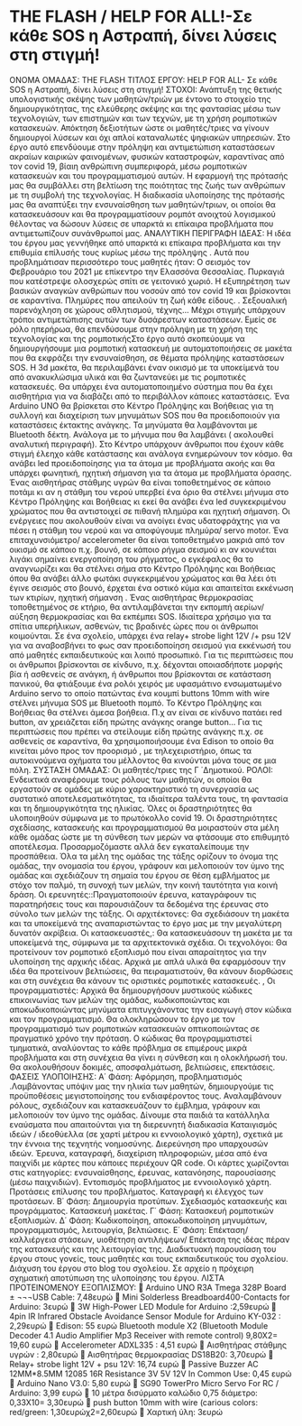 # THE FLASH / HELP FOR ALL!-Σε κάθε SOS  η Αστραπή, δίνει  λύσεις στη στιγμή!
ΟΝΟΜΑ ΟΜΑΔΑΣ: THE FLASH
ΤΙΤΛΟΣ ΕΡΓΟΥ:  HELP FOR ALL- Σε κάθε SOS  η Αστραπή, δίνει  λύσεις στη στιγμή! 
ΣΤΟΧΟΙ: 
Ανάπτυξη της θετικής υπολογιστικής σκέψης των μαθητών/τριών με έντονο το στοιχείο της δημιουργικότητας, της ελεύθερης σκέψης και της φαντασίας μέσω των τεχνολογιών, των επιστημών και των τεχνών, με τη χρήση ρομποτικών κατασκευών. Απόκτηση δεξιοτήτων ώστε οι μαθητές/τριες να γίνουν δημιουργοί λύσεων και όχι απλοί καταναλωτές ψηφιακών υπηρεσιών. 
Στο έργο αυτό επενδύουμε στην πρόληψη και αντιμετώπιση καταστάσεων ακραίων καιρικών φαινομένων, φυσικών καταστροφών, καραντίνας από τον covid 19, βίαιη ανθρώπινη συμπεριφορά, μέσω ρομποτικών κατασκευών και του προγραμματισμού αυτών.
Η εφαρμογή της πρότασής μας θα συμβάλλει στη βελτίωση της ποιότητας της ζωής των ανθρώπων με τη συμβολή της τεχνολογίας.
Η διαδικασία υλοποίησης  της  πρότασής μας θα αναπτύξει την ενσυναίσθηση των μαθητών/τριων, οι οποίοι θα κατασκευάσουν και θα προγραμματίσουν  ρομπότ  ανοιχτού λογισμικού θέλοντας να δώσουν λύσεις σε υπαρκτά κι επίκαιρα προβλήματα που αντιμετωπίζουν συνάνθρωποί μας.
ΑΝΑΛΥΤΙΚΗ ΠΕΡΙΓΡΑΦΗ ΙΔΕΑΣ:  Η ιδέα του έργου μας γεννήθηκε από υπαρκτά κι επίκαιρα  προβλήματα  και την επιθυμία επίλυσής τους κυρίως μέσω της πρόληψης .  Αυτά που προβλημάτισαν περισσότερο τους μαθητές ήταν: Ο σεισμός  τον Φεβρουάριο του 2021 με επίκεντρο την Ελασσόνα  Θεσσαλίας. Πυρκαγιά  που κατέστρεψε ολοσχερώς  σπίτι σε γειτονικό χωριό. Η εξυπηρέτηση των βασικών αναγκών ανθρώπων που νοσούν από τον covid 19  και βρίσκονται σε καραντίνα.  Πλημύρες που απειλούν τη ζωή κάθε είδους. . Σεξουαλική παρενόχληση σε χώρους αθλητισμού, τέχνης…  Μέχρι στιγμής  υπάρχουν  τρόποι  αντιμετώπισης  αυτών των δυσάρεστων καταστάσεων. Εμείς σε ρόλο ηπερήρωα, θα επενδύσουμε στην πρόληψη με τη χρήση της τεχνολογίας και της ρομποτικήςΣτο έργο αυτό σκοπεύουμε να δημιουργήσουμε μια ρομποτική κατασκευή με αυτοματοποιήσεις σε μακέτα που  θα εκφράζει την ενσυναίσθηση, σε θέματα πρόληψης καταστάσεων SOS.  Η 3d μακέτα, θα περιλαμβάνει  έναν οικισμό με τα υποκείμενά του  από ανακυκλώσιμα υλικά και θα ζωντανεύει με τις ρομποτικές κατασκευές. Θα υπάρχει ένα αυτοματοποιημένο σύστημα που θα έχει αισθητήρια  για να διαβάζει  από το περιβάλλον κάποιες καταστάσεις.    Ένα  Arduino UNO  θα βρίσκεται  στο Κέντρο Πρόληψης και Βοήθειας για τη συλλογή και διαχείριση των μηνυμάτων SOS  που θα προειδοποιούν για καταστάσεις έκτακτης ανάγκης. Τα μηνύματα θα λαμβάνονται με  Bluetooth  δέκτη. Ανάλογα με το μήνυμα που θα λαμβάνει ( ακολουθεί αναλυτική περιγραφή). Στο Κέντρο υπάρχουν άνθρωποι που έχουν κάθε στιγμή έλεηχο κάθε κατάστασης και ανάλογα ενημερώνουν τον κόσμο. θα ανάβει led προειδοποίησης για τα άτομα με προβλήματα ακοής και θα υπάρχει φωνητική, ηχητική σήμανση για τα άτομα με προβλήματα όρασης.
  Ένας αισθητήρας στάθμης  υγρών  θα είναι τοποθετημένος σε κάποιο ποτάμι κι αν η στάθμη του νερού υπερβεί ένα όριο θα στέλνει μήνυμα στο Κέντρο Πρόληψης και Βοήθειας  κι εκεί θα ανάβει ένα  led  συγκεκριμένου χρώματος που θα αντιστοιχεί σε πιθανή πλημύρα και ηχητική σήμανση.  Οι ενέργειες που ακολουθούν είναι να ανοίγει ένας υδατοφράχτης για  να πέσει η στάθμη του νερού και να αποφύγουμε πλημύρα/ servo motor.
Ένα επιταχυνσιόμετρο/ accelerometer  θα είναι τοποθετημένο μακριά από τον οικισμό σε κάποιο π.χ. βουνό,  σε κάποιο ρήγμα σεισμού κι αν κουνιέται λιγάκι σημαίνει ενεργοποίηση του ρήγματος, ο εγκέφαλος θα το αναγνωρίζει και θα στέλνει σήμα στο Κέντρο Πρόληψης και Βοήθειας  όπου θα ανάβει άλλο φωτάκι  συγκεκριμένου χρώματος και θα λέει ότι έγινε σεισμός στο βουνό, έρχεται ένα οστικό κύμα και απαιτείται εκκένωση των κτιρίων, ηχητική σήμανση .
Ένας αισθητήρας θερμοκρασίας τοποθετημένος σε κτήριο, θα αντιλαμβάνεται την εκπομπή αερίων/ αύξηση θερμοκρασίας και θα εκπέμπει SOS. Ιδιαίτερα χρήσιμο για τα σπίτια υπερήλικων, ασθενών, τις βραδινές ώρες που οι άνθρωποι κοιμούνται.
Σε ένα σχολείο, υπάρχει ένα  relay+ strobe light 12V /+ psu 12V  για να  αναβοσβήνει το φως σαν  προειδοποίηση σεισμού για εκκένωσή του από  μαθητές εκπαιδευτικούς και λοιπό προσωπικό.
Για τις  περιπτώσεις που οι άνθρωποι βρίσκονται σε κίνδυνο, π.χ. δέχονται οποιασδήποτε μορφής βία ή ασθενείς σε ανάγκη,  ή άνθρωποι που βρίσκονται σε κατάσταση πανικού, θα φτιάξουμε ένα   ρολόι χειρός με υφασμάτινο ενσωματωμένο Arduino servo  το οποίο πατώντας ένα κουμπί  buttons 10mm with wire στέλνει μήνυμα SOS με Bluetooth πομπό. Το Κέντρο Πρόληψης και Βοήθειας θα  στέλνει άμεσα βοήθεια. Π.χ αν είναι σε κίνδυνο πατάει red button,  αν χρειάζεται είδη πρώτης ανάγκης  orange button…
Για τις περιπτώσεις που πρέπει να στείλουμε είδη πρώτης ανάγκης π.χ. σε ασθενείς  σε καραντίνα, θα χρησιμοποιήσουμε ένα Edison το οποίο θα κινείται  μόνο προς τον προορισμό , με τηλεχειριστήριο, όπως τα αυτοκινούμενα οχήματα του μέλλοντος  θα κινούνται μόνα τους σε μια πόλη.
ΣΥΣΤΑΣΗ ΟΜΑΔΑΣ: Οι μαθητές/τριες της Γ ΄Δημοτικού. 
ΡΟΛΟΙ:  Ενδεικτικά αναφέρουμε τους ρόλους των μαθητών, οι οποίοι θα εργαστούν σε ομάδες με κύριο χαρακτηριστικό τη συνεργασία ως συστατικό αποτελεσματικότητας, τα ιδιαίτερα ταλέντα τους, τη φαντασία και τη δημιουργικότητα της ηλικίας.
Όλες οι δραστηριότητες θα υλοποιηθούν σύμφωνα με το πρωτόκολλο covid 19. Οι δραστηριότητες σχεδίασης, κατασκευής και προγραμματισμού θα μοιραστούν στα μέλη κάθε ομάδας ώστε με τη σύνθεση των μερών να φτάσουμε στο επιθυμητό αποτέλεσμα. Προσαρμοζόμαστε αλλά δεν εγκαταλείπουμε την προσπάθεια. 
Όλα τα μέλη της ομάδας της τάξης  ορίζουν το όνομα της ομάδας, την ονομασία του έργου, γράφουν και μελοποιούν τον ύμνο της ομάδας και σχεδιάζουν τη σημαία του έργου σε θέση εμβλήματος με στόχο τον παλμό, τη συνοχή των μελών, την κοινή ταυτότητα για κοινή δράση.
Οι ερευνητές::Πραγματοποιούν έρευνα, καταγράφουν τις παρατηρήσεις τους και παρουσιάζουν τα δεδομένα της έρευνας στο σύνολο των μελών της τάξης.
Οι αρχιτέκτονες: Θα σχεδιάσουν τη μακέτα και τα υποκείμενά της αναπαριστώντας το έργο μας με την μεγαλύτερη δυνατόν ακρίβεια.
Οι κατασκευαστές,: Θα κατασκευάσουν τη μακέτα με τα υποκείμενά της, σύμφωνα με τα αρχιτεκτονικά σχέδια.
Οι τεχνολόγοι: Θα  προτείνουν τον ρομποτικό εξοπλισμό που είναι απαραίτητος για την υλοποίηση της  αρχικής ιδέας. Αρχικά με απλά υλικά θα εφαρμόσουν την ιδέα θα προτείνουν βελτιώσεις, θα πειραματιστούν, θα κάνουν διορθώσεις και στη συνέχεια θα κάνουν τις οριστικές ρομποτικές κατασκευές.
,            Οι προγραμματιστές:  Αρχικά θα δημιουργήσουν μυστικούς κώδικες επικοινωνίας των μελών της ομάδας, κωδικοποιώντας και αποκωδικοποιώντας μηνύματα επιτυγχάνοντας την εισαγωγή στον κώδικα και τον προγραμματισμό. Θα ολοκληρώσουν το έργο με τον προγραμματισμό των ρομποτικών κατασκευών οπτικοποιώντας σε πραγματικό χρόνο  την πρόταση. Ο κώδικας θα προγραμματιστεί τμηματικά, αναλύοντας το κάθε πρόβλημα σε επιμέρους μικρά προβλήματα και στη συνέχεια θα γίνει η σύνθεση και η ολοκλήρωσή του. Θα ακολουθήσουν δοκιμές, αποσφαλμάτωση, βελτιώσεις, επεκτάσεις.
ΦΑΣΕΙΣ ΥΛΟΠΟΙΗΣΗΣ: Α΄ Φάση: Αφόρμηση, προβληματισμός .Λαμβάνοντας υπόψιν μας την ηλικία των μαθητών, δημιουργούμε τις προϋποθέσεις μεγιστοποίησης του ενδιαφέροντος τους. Αναλαμβάνουν ρόλους, σχεδιάζουν και κατασκευάζουν το έμβλημα, γράφουν και μελοποιούν τον ύμνο της ομάδας. Δίνουμε στα παιδιά τα κατάλληλα εναύσματα που απαιτούνται για τη διερευνητή διαδικασία Καταιγισμός ιδεών / ιδεοθύελλα (σε χαρτί μέτρου κι εννοιολογικό χάρτη), σχετικά με την έννοια της τεχνητής νοημοσύνης. Διερεύνηση προ υπαρχουσών ιδεών. Έρευνα, καταγραφή, διαχείριση πληροφοριών, μέσα από ένα παιχνίδι με κάρτες που κάποιες περιέχουν  QR code. Οι κάρτες χωρίζονται στις κατηγορίες: ενσυναίσθησης, έρευνας, κατανόησης, παρουσίασης (μέσω παιχνιδιών).  Εντοπισμός προβλήματος με εννοιολογικό χάρτη. Προτάσεις επίλυσης του προβλήματος. Καταγραφή κι έλεγχος των προτάσεων.  Β΄ Φάση: Δημιουργία προτύπων. Σχεδιασμός κατασκευής και προγράμματος.  Κατασκευή μακέτας. Γ΄ Φάση:  Κατασκευή ρομποτικών εξοπλισμών. Δ΄ Φάση: Κωδικοποίηση, αποκωδικοποίηση μηνυμάτων, προγραμματισμός, λειτουργία, βελτιώσεις. Ε΄ Φάση: Επέκταση/ καλλιέργεια στάσεων, υιοθέτηση αντιλήψεων/ Επέκταση της ιδέας πέραν της κατασκευής και της λειτουργίας της. Διαδικτυακή παρουσίαση του έργου στους  γονείς, τους μαθητές και  τους εκπαιδευτικούς του σχολείου. Διάχυση του έργου στο blog του σχολείου.  Σε αρχείο η πρόχειρη σχηματική αποτύπωση της υλοποίησης του έργου.
ΛΙΣΤΑ ΠΡΟΤΕΙΝΟΜΕΝΟΥ ΕΞΟΠΛΙΣΜΟΥ:
	Arduino UNO R3A Tmega 328P Board ± ¬¬¬USB Cable: 7,48ευρώ
	Mini Solderless Breadboard400-Contacts for Arduino: 3ευρώ
	3W High-Power LED Module for Arduino :2,59ευρώ
	4pin IR Infrared Obstacle Avoidance Sensor Module for Arduino KY-032  : 2,29ευρώ
	Edison: 55 ευρώ
Bluetooth module X2 (Bluetooth Module Decoder 4.1 Audio Amplifier Mp3 Receiver with remote control) 9,80X2= 19,60 ευρώ
	Accelerometer ADXL335 : 4,51 ευρώ
	Αισθητήρας στάθμης υγρών : 2,80ευρώ
	Αισθητήρας θερμοκρασίας DS18B20: 3,70ευρώ
	Relay+ strobe light 12V + psu 12V: 16,74 ευρώ
	Passive Buzzer AC 12MM*8.5MM 12085 16R Resistance 3V 5V 12V In Common Use: 0,45 ευρώ
	Arduino Nano V3.0: 5,80 ευρώ
	SG90 TowerPro Micro Servo For RC / Arduino: 3,99 ευρώ
	10 μέτρα δισύρματο καλώδιο 0,75 διάμετρο: 0,33Χ10= 3,30ευρώ
	push button 10mm with wire (carious colors: red/green: 1,30ευρώχ2=2,60ευρώ
	Χαρτική ύλη: 3ευρώ
